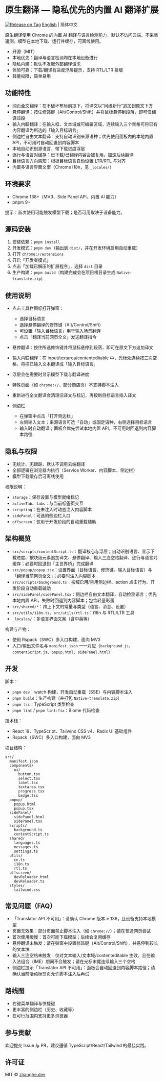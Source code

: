 # 原生翻译 — 隐私优先的内置 AI 翻译扩展

[![Release on Tag](https://github.com/zh30/native-translate/actions/workflows/release-on-tag.yml/badge.svg)](https://github.com/zh30/native-translate/actions/workflows/release-on-tag.yml)
[English](./README.md) | 简体中文

原生翻译使用 Chrome 的内置 AI 翻译与语言检测能力，默认不访问云端、不采集遥测。模型在本地下载、运行并缓存，可离线使用。

- 开源（MIT）
- 本地优先：翻译与语言检测均在本地设备进行
- 隐私内建：默认不发起外部翻译请求
- 体验可靠：下载/翻译有进度浮层提示，支持 RTL/LTR 排版
- 轻量权限，简单易用

## 功能特性

- 网页全文翻译：在不破坏布局前提下，将译文以“同级新行”追加到原文下方
- 悬停翻译：按住修饰键（Alt/Control/Shift）并将鼠标悬停到段落，即可仅翻译该段
- 输入内联翻译：在输入框、文本域或可编辑区域，连续输入三个空格可将已有内容翻译为所选的「输入目标语言」
- 侧边栏自由文本翻译：支持自动识别来源语种；优先使用面板内的本地内置 API，不可用时自动回退到内容脚本
- 本地自动识别源语言，带下载进度浮层
- 逐行与语言对缓存：已下载/已翻译内容会被复用，加速后续翻译
- 目标语言方向感知：根据目标语言自动设置 LTR/RTL 与对齐
- 内置多语言界面文案（Chrome i18n，见 `_locales/`）

## 环境要求

- Chrome 138+（MV3、Side Panel API、内置 AI 能力）
- pnpm 9+

提示：首次使用可能触发模型下载；是否可用取决于设备能力。

## 源码安装

1. 安装依赖：`pnpm install`
2. 开发模式：`pnpm dev`（输出到 `dist/`，并在开发环境启用自动重载）
3. 打开 `chrome://extensions`
4. 开启「开发者模式」
5. 点击「加载已解压的扩展程序」，选择 `dist` 目录
6. 生产构建：`pnpm build`（构建完成会在项目根目录生成 `Native-translate.zip`）

## 使用说明

- 点击工具栏图标打开弹窗：
  - 选择目标语言
  - 选择悬停翻译的修饰键（Alt/Control/Shift）
  - 可设置「输入目标语言」用于输入场景翻译
  - 点击「翻译当前网页全文」发送翻译指令
- 悬停翻译：按住所选修饰键并将鼠标悬停到段落，即可在原文下方追加译文
- 输入内联翻译：在 input/textarea/contenteditable 中，光标处连续按三次空格，将把已输入文本翻译成「输入目标语言」
- 浮层会在需要时显示模型下载与翻译进度
- 特殊页面（如 `chrome://`、部分商店页）不支持脚本注入
- 重新进行全文翻译会清理旧译文与标记，再按新目标语言插入译文

- 侧边栏
  - 在弹窗中点击「打开侧边栏」
  - 左侧输入文本；来源语言可选「自动」或固定语种，右侧选择目标语言
  - 输入时自动翻译；面板会优先尝试本地内置 API，不可用时回退到内容脚本路径

## 隐私与权限

- 无统计、无跟踪，默认不调用云端翻译
- 全部逻辑在浏览器内执行（Service Worker、内容脚本、侧边栏）
- 模型下载缓存后可离线使用

权限说明：

- `storage`：保存设置与模型就绪标记
- `activeTab`、`tabs`：与当前标签页交互
- `scripting`：在未注入时动态注入内容脚本
- `sidePanel`：可选的侧边栏入口
- `offscreen`：仅用于开发阶段的自动重载辅助

## 架构概览

- `src/scripts/contentScript.ts`：翻译核心与浮层；自动识别语言、显示下载进度、按块级元素追加译文、悬停翻译、输入三连空格翻译、逐行与语言对缓存；必要时回退到「主世界桥」完成翻译
- `src/popup/popup.tsx`：设置界面（目标语言、修饰键、输入目标语言）与「翻译当前网页全文」；必要时注入内容脚本
- `src/scripts/background.ts`：按域启用/禁用侧边栏、action 点击行为、开发阶段自动重载辅助
- `src/sidePanel/sidePanel.tsx`：侧边栏自由文本翻译，自动检测语言；优先本地内置 API，失败时回退到内容脚本；包含轻量彩蛋
- `src/shared/*`：跨上下文的常量与类型（语言、消息、设置）
- `src/utils/i18n.ts`、`src/utils/rtl.ts`：i18n 与 RTL/LTR 工具
- `_locales/`：多语言界面文案（含中英等）

构建与产物：

- 使用 Rspack（SWC）多入口构建，面向 MV3
- 入口/输出文件名与 `manifest.json` 一一对应（`background.js`、`contentScript.js`、`popup.html`、`sidePanel.html`）

## 开发

脚本：

- `pnpm dev`：watch 构建，开发自动重载（SSE）与内容脚本注入
- `pnpm build`：生产构建（并打包 `Native-translate.zip`）
- `pnpm tsc`：TypeScript 类型检查
- `pnpm lint` / `pnpm lint:fix`：Biome 代码检查

技术栈：

- React 19、TypeScript、Tailwind CSS v4、Radix UI 基础组件
- Rspack（SWC）多入口构建，面向 MV3

项目结构：
```
src/
  manifest.json
  components/
    ui/
      button.tsx
      select.tsx
      label.tsx
      textarea.tsx
      progress.tsx
      badge.tsx
  popup/
    popup.html
    popup.tsx
  sidePanel/
    sidePanel.html
    sidePanel.tsx
  scripts/
    background.ts
    contentScript.ts
  shared/
    languages.ts
    messages.ts
    settings.ts
  utils/
    cn.ts
    i18n.ts
    rtl.ts
  offscreen/
    devReloader.html
    devReloader.ts
  styles/
    tailwind.css
```

## 常见问题（FAQ）

- 「Translator API 不可用」：请确认 Chrome 版本 ≥ 138，且设备支持本地模型
- 页面无效果：部分页面禁止脚本注入（如 `chrome://`）；请在普通网页尝试
- 首次使用缓慢：首次可能下载模型；后续会复用缓存
- 悬停翻译未触发：请在弹窗中设置修饰键（Alt/Control/Shift），并悬停到较长的文本块
- 输入三连空格未触发：仅对文本输入/文本域/contenteditable 生效，且在输入法组合（IME）期间不会触发；请在光标末尾连续输入三个空格
- 侧边栏提示「Translator API 不可用」：面板会自动回退到内容脚本路径；请确认当前活动标签页允许脚本注入后再试

## 路线图

- 右键菜单翻译与快捷键
- 更丰富的侧边栏（历史、收藏等）
- 在可行范围内支持更多浏览器

## 参与贡献

欢迎提交 Issue 与 PR，建议遵循 TypeScript/React/Tailwind 的最佳实践。

## 许可证

MIT © [zhanghe.dev](https://zhanghe.dev)
